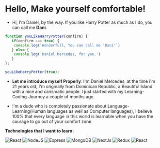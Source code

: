 # **Hello**, Make yourself comfortable!



- Hi, I'm Daniel, by the way. If you like Harry Potter as much as I do, you can call me **Dani**. 

```js
function youLikeHarryPotter(confirm) {
   if(confirm === true) {
    console.log(`Wonderfull, You can call me 'Dani'`)
   } else {
    console.log('Daniel Mercedes, for you.')
   }
};

youLikeHarryPotter(true); 
```

- **Let me introduce myself Properly**: I'm Daniel Mercedes, at the time i'm 21 years old, I'm originally from Dominican Republic, a Beautiful Island with a nice and carismatic people. I just started with my Learning-Coding-Journey a couple of months ago. 

- I'm a dude who is completely passionate about Language-Learning(Human languages as well as Computer languages), I believe 100% that every language in this world is learnable when you have the courage to go out of your comfort zone. 

**Technologies that I want to learn:**

![React](https://logos-download.com/wp-content/uploads/2016/09/React_logo_wordmark.png)
![NodeJS](https://upload.wikimedia.org/wikipedia/commons/thumb/d/d9/Node.js_logo.svg/2560px-Node.js_logo.svg.png)
![Express](https://camo.githubusercontent.com/423664f678fc08582fa8c2e5999d6eef9225631dcac55e3b3a66a90a0edb6bf7/68747470733a2f2f63646e2e776f726c64766563746f726c6f676f2e636f6d2f6c6f676f732f657870726573732d3130392e737667)
![MongoDB](https://upload.wikimedia.org/wikipedia/commons/thumb/9/93/MongoDB_Logo.svg/2560px-MongoDB_Logo.svg.png)
![NextJs](https://mfg.fhstp.ac.at/cms/wp-content/uploads/2022/02/800px-Nextjs-logo.svg_.png)
![Redux](https://upload.wikimedia.org/wikipedia/commons/3/30/Redux_Logo.png)
![React](https://upload.wikimedia.org/wikipedia/commons/thumb/a/a7/React-icon.svg/2300px-React-icon.svg.png)






